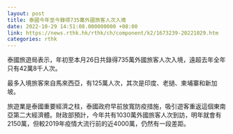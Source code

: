 ```yaml
---
layout: post
title: 泰國今年至今錄得735萬外國旅客人次入境
date: 2022-10-29 14:51:08.000000000 +08:00
link: https://news.rthk.hk/rthk/ch/component/k2/1673239-20221029.htm
categories: rthk
---
```


泰國旅遊局表示，年初至本月26日共錄得735萬外國旅客人次入境，遠超去年全年只有42萬8千人次。

最多入境旅客來自馬來西亞，有125萬人次，其次是印度、老撾、柬埔寨和新加坡。

旅遊業是泰國重要經濟之柱，泰國政府早前放寬防疫措施，吸引遊客重返這個東南亞第二大經濟體。財政部預計，今年共有1030萬外國旅客人次到訪，明年就會有2150萬，但較2019年疫情大流行前的近4000萬，仍然有一段差距。
